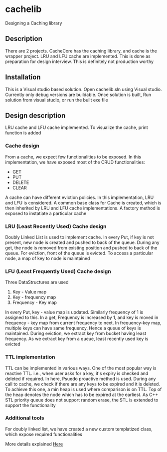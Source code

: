 # cachelib
Designing a Caching library

## Description
There are 2 projects. CacheCore has the caching library, and cache is the wrapper project. 
LRU and LFU cache are implemented. 
This is done as preparation for design interview. This is definitely not production worthy

## Installation
This is a Visual studio based solution. 
Open cachelib.sln using Visual studio. 
Currently only debug versions are buildable. 
Once solution is built, Run solution from visual studio, or run the built exe file

## Design description
LRU cache and LFU cache implemented.
To visualize the cache, print function is added

### Cache design
From a cache, we expect few functionalities to be exposed.
In this implementation, we have exposed most of the CRUD functionalities:
* GET
* PUT
* DELETE
* CLEAR

A cache can have different eviction policies. In this implementation, LRU and LFU is considered. 
A common base class for Cache is created, which is then inherited by LRU and LFU cache implementations. 
A factory method is exposed to instatiate a particular cache

### LRU (Least Recently Used) Cache design
Doubly Linked List is used to implement cache. 
In every Put, if key is not present, new node is created and pushed to back of the queue. 
During any get, the node is removed from existing position and pushed to back of the queue. 
For eviction, front of the queue is evicted. 
To access a particular node, a map of key to node is maintained

### LFU (Least Frequently Used) Cache design
Three DataStructures are used
1. Key - Value map
2. Key - frequency map
3. Frequency - Key map

In every Put, key - value map is updated. Similarly frequency of 1 is assigned to this. 
In a get, Frequency is increased by 1, and key is moved in frequency - key map from current frequency to next. 
In frequency-key map, multiple keys can have same frequency. Hence a queue of keys is maintained.
During eviction, we extract key from bucket having least frequency. As we extract key from a queue, least recently used key is evicted

### TTL implementation
TTL can be implemented in various ways.
One of the most popular way is reactive TTL. i.e., when user asks for a key, it's expiry is checked and deleted if required. 
In here, Psuedo proactive method is used. During any call to cache, we check if there are any keys to be expired and it is deleted. 
To achieve this one, a min heap is used where comparison is on TTL. Top of the heap denotes the node which has to be expired at the earliest. 
As C++ STL priority queue does not support random erase, the STL is extended to support the functionality

### Additional tools
For doubly linked list, we have created a new custom templatized class, which expose required functionalities

More details explained [Here](https://medium.com/@ksholla20/design-and-implement-a-caching-library-e456b0f6449f)